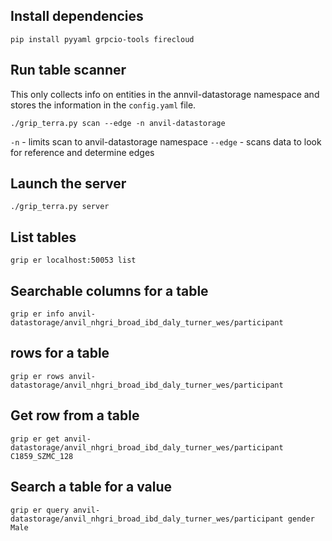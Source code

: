 
## Install dependencies
```
pip install pyyaml grpcio-tools firecloud
```

## Run table scanner

This only collects info on entities in the annvil-datastorage namespace and stores
the information in the `config.yaml` file.
```
./grip_terra.py scan --edge -n anvil-datastorage
```
`-n` - limits scan to anvil-datastorage namespace
`--edge` - scans data to look for reference and determine edges

## Launch the server
```
./grip_terra.py server
```

## List tables
```
grip er localhost:50053 list
```

## Searchable columns for a table
```
grip er info anvil-datastorage/anvil_nhgri_broad_ibd_daly_turner_wes/participant
```

## rows for a table
```
grip er rows anvil-datastorage/anvil_nhgri_broad_ibd_daly_turner_wes/participant
```

## Get row from a table
```
grip er get anvil-datastorage/anvil_nhgri_broad_ibd_daly_turner_wes/participant C1859_SZMC_128
```

## Search a table for a value
```
grip er query anvil-datastorage/anvil_nhgri_broad_ibd_daly_turner_wes/participant gender Male
```
